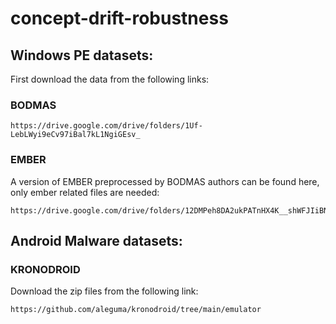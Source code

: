 # concept-drift-robustness


## Windows PE datasets:

First download the data from the following links:

### BODMAS
```
https://drive.google.com/drive/folders/1Uf-LebLWyi9eCv97iBal7kL1NgiGEsv_
```

### EMBER
A version of EMBER preprocessed by BODMAS authors can be found here, only ember related files are needed:

```
https://drive.google.com/drive/folders/12DMPeh8DA2ukPATnHX4K__shWFJIiBN5
```


## Android Malware datasets:

### KRONODROID 

Download the zip files from the following link: 

```
https://github.com/aleguma/kronodroid/tree/main/emulator
```